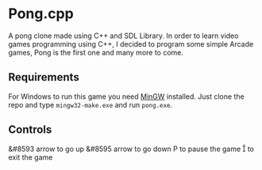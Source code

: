 # Pong.cpp

A pong clone made using C++ and SDL Library.
In order to learn video games programming using C++, I decided to program some simple Arcade games, Pong is the first one and many more to come.

## Requirements
For Windows to run this game you need [MinGW](https://www.google.com/search?client=firefox-b-d&q=Mingw) installed. Just clone the repo and type `mingw32-make.exe` and run `pong.exe`.

## Controls
&#8593 arrow to go up
&#8595 arrow to go down
&#80; to pause the game
 to exit the game
